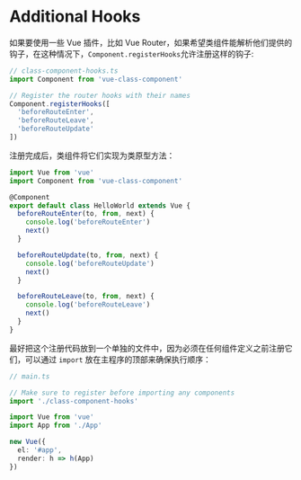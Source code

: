 # Additional Hooks

如果要使用一些 Vue 插件，比如 Vue Router，如果希望类组件能解析他们提供的钩子，在这种情况下，`Component.registerHooks`允许注册这样的钩子:
```ts
// class-component-hooks.ts
import Component from 'vue-class-component'

// Register the router hooks with their names
Component.registerHooks([
  'beforeRouteEnter',
  'beforeRouteLeave',
  'beforeRouteUpdate'
])
```

注册完成后，类组件将它们实现为类原型方法：
```ts
import Vue from 'vue'
import Component from 'vue-class-component'

@Component
export default class HelloWorld extends Vue {
  beforeRouteEnter(to, from, next) {
    console.log('beforeRouteEnter')
    next()
  }

  beforeRouteUpdate(to, from, next) {
    console.log('beforeRouteUpdate')
    next()
  }

  beforeRouteLeave(to, from, next) {
    console.log('beforeRouteLeave')
    next()
  }
}
```

最好把这个注册代码放到一个单独的文件中，因为必须在任何组件定义之前注册它们，可以通过 `import` 放在主程序的顶部来确保执行顺序：
```ts
// main.ts

// Make sure to register before importing any components
import './class-component-hooks'

import Vue from 'vue'
import App from './App'

new Vue({
  el: '#app',
  render: h => h(App)
})
```